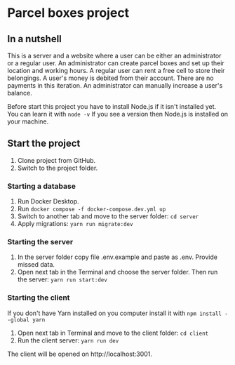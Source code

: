 # Parcel boxes project

## In a nutshell
This is a server and a website where a user can be either an administrator or a regular user. An administrator can create parcel boxes and set up their location and working hours. A regular user can rent a free cell to store their belongings. A user's money is debited from their account. There are no payments in this iteration. An administrator can manually increase a user's balance.

Before start this project you have to install Node.js if it isn't installed yet. You can learn it with
```node -v```
If you see a version then Node.js is installed on your machine.

## Start the project
1. Clone project from GitHub. 
2. Switch to the project folder.

### Starting a database
1. Run Docker Desktop.
2. Run
```docker compose -f docker-compose.dev.yml up```
3. Switch to another tab and move to the server folder:
```cd server```
4. Apply migrations:
```yarn run migrate:dev```

### Starting the server
1. In the server folder copy file .env.example and paste as .env. Provide missed data.
2. Open next tab in the Terminal and choose the server folder. Then run the server:
```yarn run start:dev```

### Starting the client
If you don't have Yarn installed on you computer install it with
```npm install --global yarn```

1. Open next tab in Terminal and move to the client folder:
```cd client```
2. Run the client server:
```yarn run dev```

The client will be opened on http://localhost:3001.